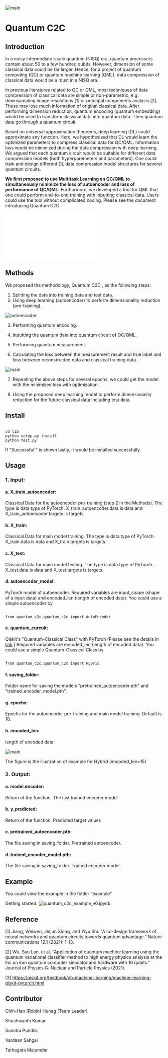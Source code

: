 ![main](brand.png)
# Quantum C2C

## Introduction

In a noisy intermediate-scale quantum (NISQ) era, quantum processors contain about 50 to a few hundred qubits. However, dimension of some classical data could be far larger. Hence, for a project of quantum computing (QC) or quantum machine learning (QML), data compression of classical data would be a must in a NISQ era. 

In previous literatures related to QC or QML, most techniques of data compression of classical data are simple or non-parametric, e.g. downsampling image resolutions [1] or principal components analysis [2]. These may lose much information of original classical data. After performing dimension reduction, quantum encoding (quantum embedding) would be used to transform classical data into quantum data. Then quantum data go through a quantum circuit.

Based on universal approximation theorems, deep learning (DL) could approximate any function. Here, we hypothesized that DL would learn the optimized parameters to compress classical data for QC/QML. Information loss would be minimized during the data compression with deep learning. We argued that each quantum circuit would be suitable for different data compression models (both hyperparemeters and parameters). One could train and design different DL data compression model structures for several quantum circuits.

**We first proposed to use Multitask Learning on QC/QML to simultaneously minimize the loss of autoencoder and loss of performance of QC/QML.** Furthurmore, we developed a tool for QML that one could perform end-to-end training with inputting classical data. Users could use the tool without complicated coding.
Please see the document introducing Quantum C2C.

![Quantum C2C](Quantum_C2C-Pitch.pdf)


## Methods

 We proposed the methodology, Quantum C2C , as the following steps:
1. Splitting the data into training data and test data.
2. Using deep learning (autoencoder) to perform dimensionality reduction (pre-training).

![autoencoder](autoencoder.png)

3. Performing quantum encoding.

4. Inputting the quantum data into quantum circuit of QC/QML.

5. Performing quantum measurement.

6. Calculating the loss between the measurement result and true label and loss between reconstructed data and classical training data .

![main](main.png)



7. Repeating the above steps for several epochs, we could get the model with the minimized loss with optimization.

8. Using the proposed deep learning model to perform dimensionality reduction for the future classical data including test data.

## Install
<pre><code>
cd lib
python setup.py install
python test.py
</code></pre>
If "Successful!" is shown lastly, it would be installed successfully.

## Usage

### 1. Input:

#### a. X_train_autoencoder: 
 Classical Data for the autoencoder pre-training (step 2 in the Methods). The type is data type of PyTorch. X_train_autoencoder.data is data and  X_train_autoencoder.targets is targets.
 
####  b. X_train:  
 Classical Data for main model training. The type is data type of PyTorch. X_train.data is data and  X_train.targets is targets.
 
####  c. X_test:  
 Classical Data for main model testing. The type is data type of PyTorch. X_test.data is data and  X_test.targets is targets.
 
####  d. autoencoder_model: 
 PyTorch model of autoencoder. Required variables are input_shape (shape of a input data) and encoded_len (length of encoded data). You could use a simple autoencoder by 
 
<pre><code>
from quantum_c2c.quantum_c2c import AutoEncoder
</code></pre>
 
####  e. quantum_curcuit: 
 Qiskit's "Quantum-Classical Class" with PyTorch (Please see the details in [link](https://qiskit.org/textbook/ch-machine-learning/machine-learning-qiskit-pytorch.html).) Required variables are encoded_len (length of encoded data).  You could use a simple Quantum-Classical Class by
 
<pre><code>
from quantum_c2c.quantum_c2c import Hybrid
</code></pre>
 
####  f. saving_folder: 
 Folder name for saving the models "pretrained_autoencoder.pth" and "trained_encoder_model.pth".
 
####  g. epochs: 
 Epochs for the autoencoder pre-training and main model training. Default is 10.

####  h. encoded_len: 
 length of encoded data

![main](measure.JPG)

The figure is the illustration of example for Hybrid (encoded_len=15)


### 2. Output:

####  a. model.encoder:
Return of the function. The last trained encoder model
 
####  b. y_predicted:
Return of the function. Predicted target values

####  c. pretrained_autoencoder.pth:
The file saving in saving_folder. Pretrained autoencoder.

####  d. trained_encoder_model.pth:
The file saving in saving_folder. Trained encoder model.

## Example

You could view the example in the folder "example"

Getting started:
![quantum_c2c_example_v0.ipynb](example/01_Getting_Started/quantum_c2c_example_v0.ipynb)


## Reference

[1] Jiang, Weiwen, Jinjun Xiong, and Yiyu Shi. "A co-design framework of neural networks and quantum circuits towards quantum advantage." Nature communications 12.1 (2021): 1-13.

[2] Wu, Sau Lan, et al. "Application of quantum machine learning using the quantum variational classifier method to high energy physics analysis at the lhc on ibm quantum computer simulator and hardware with 10 qubits." Journal of Physics G: Nuclear and Particle Physics (2021).

[3] https://qiskit.org/textbook/ch-machine-learning/machine-learning-qiskit-pytorch.html

## Contributor

Chih-Han (Robin) Hunag (Team Leader)

Khushwanth Kumar

Sumitra Pundlik

Vardaan Sahgal

Tathagata Majumdar
